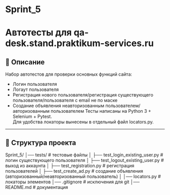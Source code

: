 # Sprint_5
# Автотесты для qa-desk.stand.praktikum-services.ru

## 📌 Описание
Набор автотестов для проверки основных функций сайта:
- Логин пользователя  
- Логаут пользователя 
- Регистрация нового пользователя/регистрация существующего пользователя/пользователя с email не по маске
- Создание объявления неавторизованным пользователем/авторизованным пользователем
Тесты написаны на Python 3 + Selenium + Pytest.  
Для удобства локаторы вынесены в отдельный файл locators.py.  

---

## 📂 Структура проекта
Sprint_5/
│── tests/                                     # тестовые файлы
│   ├── test_login_existing_user.py            # логин существующего пользователя
│   ├── test_logout_existing_user.py           # выход из аккаунта
│   ├── test_registration.py                   # регистрация пользователей
│   ├── test_create_ad.py                      # создание объявления (авторизованный/неавторизованный пользователь)
│
│── locators.py                           # локаторы элементов
│── .gitignore                            # исключения для git
│── README.md                             # документация
